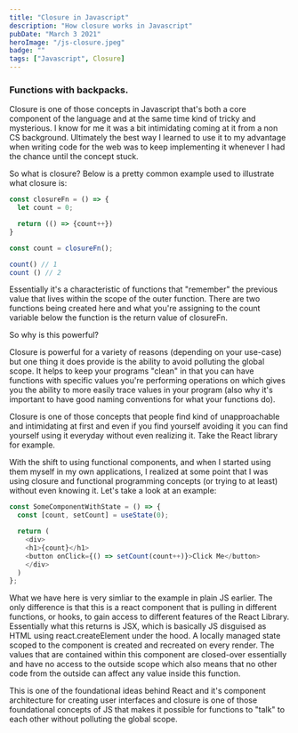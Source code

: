 ```yaml
---
title: "Closure in Javascript"
description: "How closure works in Javascript"
pubDate: "March 3 2021"
heroImage: "/js-closure.jpeg"
badge: ""
tags: ["Javascript", Closure]
---
```

### Functions with backpacks.

Closure is one of those concepts in Javascript that's both a core component of the language and at the same time kind of tricky and mysterious. I know for me it was a bit intimidating coming at it from a non CS background. Ultimately the best way I learned to use it to my advantage when writing code for the web was to keep implementing it whenever I had the chance until the concept stuck.

So what is closure? Below is a pretty common example used to illustrate what closure is:

```js
const closureFn = () => {
  let count = 0;

  return (() => {count++})
}

const count = closureFn();

count() // 1
count () // 2
```
Essentially it's a characteristic of functions that "remember" the previous value that lives within the scope of the outer function. There are two functions being created here and what you're assigning to the count variable below the function is the return value of closureFn.

So why is this powerful? 

Closure is powerful for a variety of reasons (depending on your use-case) but one thing it does provide is the ability to avoid polluting the global scope. It helps to keep your programs "clean" in that you can have functions with specific values you're performing operations on which gives you the ability to more easily trace values in your program (also why it's important to have good naming conventions for what your functions do).

Closure is one of those concepts that people find kind of unapproachable and intimidating at first and even if you find yourself avoiding it you can find yourself using it everyday without even realizing it. Take the React library for example. 

With the shift to using functional components, and when I started using them myself in my own applications, I realized at some point that I was using closure and functional programming concepts (or trying to at least) without even knowing it. Let's take a look at an example:

```js
const SomeComponentWithState = () => {
  const [count, setCount] = useState(0);

  return (
    <div>
    <h1>{count}</h1>
    <button onClick={() => setCount(count++)}>Click Me</button>
    </div>
  )
};
```

What we have here is very simliar to the example in plain JS earlier. The only difference is that this is a react component that is pulling in different functions, or hooks, to gain access to different features of the React Library. Essentially what this returns is JSX, which is basically JS disguised as HTML using react.createElement under the hood. A locally managed state scoped to the component is created and recreated on every render. The values that are contained within this component are closed-over essentially and have no access to the outside scope which also means that no other code from the outside can affect any value inside this function.

This is one of the foundational ideas behind React and it's component architecture for creating user interfaces and closure is one of those foundational concepts of JS that makes it possible for functions to "talk" to each other without polluting the global scope.



